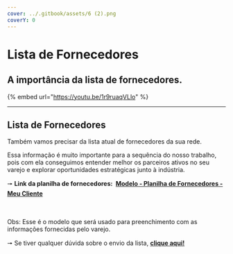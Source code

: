 ```yaml
---
cover: ../.gitbook/assets/6 (2).png
coverY: 0
---
```


# Lista de Fornecedores

## A importância da lista de fornecedores.

{% embed url="https://youtu.be/1r9ruaqVLlo" %}

***

## Lista de Fornecedores

Também vamos precisar da lista atual de fornecedores da sua rede.

Essa informação é muito importante para a sequência do nosso trabalho, pois com ela conseguimos entender melhor os parceiros ativos no seu varejo e explorar oportunidades estratégicas junto à indústria.



🠖 **Link da planilha de fornecedores: ​​** [**Modelo - Planilha de Fornecedores - Meu Cliente**](https://docs.google.com/spreadsheets/d/1z5otcrkRgE0YzP3H7qnxLgdmRlKLlNm24Wd8kfh59HQ/edit?gid=1310392144#gid=1310392144)

\
\
Obs: Esse é o modelo que será usado para preenchimento com as informações fornecidas pelo varejo.

🠖 Se tiver qualquer dúvida sobre o envio da lista, [**clique aqui!**](https://wa.me/5511951317720)

